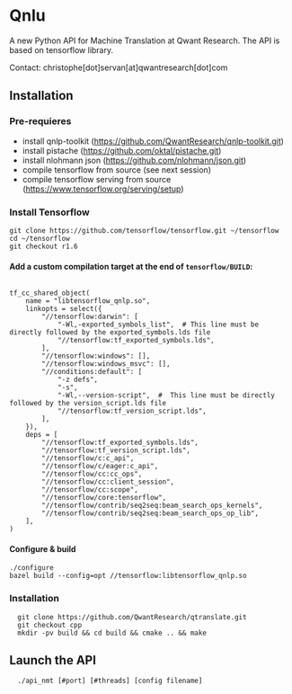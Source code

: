 # Qnlu

A new Python API for Machine Translation at Qwant Research.
The API is based on tensorflow library.

Contact: christophe[dot]servan[at]qwantresearch[dot]com

## Installation

### Pre-requieres
* install qnlp-toolkit (https://github.com/QwantResearch/qnlp-toolkit.git)
* install pistache (https://github.com/oktal/pistache.git)
* install nlohmann json (https://github.com/nlohmann/json.git)
* compile tensorflow from source (see next session)
* compile tensorflow serving from source (https://www.tensorflow.org/serving/setup)

### Install Tensorflow

```
git clone https://github.com/tensorflow/tensorflow.git ~/tensorflow
cd ~/tensorflow
git checkout r1.6
```

#### Add a custom compilation target at the end of ```tensorflow/BUILD```:
```

tf_cc_shared_object(
    name = "libtensorflow_qnlp.so",
    linkopts = select({
        "//tensorflow:darwin": [
            "-Wl,-exported_symbols_list",  # This line must be directly followed by the exported_symbols.lds file
            "//tensorflow:tf_exported_symbols.lds",
        ],
        "//tensorflow:windows": [],
        "//tensorflow:windows_msvc": [],
        "//conditions:default": [
            "-z defs",
            "-s",
            "-Wl,--version-script",  #  This line must be directly followed by the version_script.lds file
            "//tensorflow:tf_version_script.lds",
        ],
    }),
    deps = [
        "//tensorflow:tf_exported_symbols.lds",
        "//tensorflow:tf_version_script.lds",
        "//tensorflow/c:c_api",
        "//tensorflow/c/eager:c_api",
        "//tensorflow/cc:cc_ops",
        "//tensorflow/cc:client_session",
        "//tensorflow/cc:scope",
        "//tensorflow/core:tensorflow",
        "//tensorflow/contrib/seq2seq:beam_search_ops_kernels",
        "//tensorflow/contrib/seq2seq:beam_search_ops_op_lib",
    ],
)
```
#### Configure & build

```
./configure
bazel build --config=opt //tensorflow:libtensorflow_qnlp.so
```

### Installation


```
  git clone https://github.com/QwantResearch/qtranslate.git 
  git checkout cpp
  mkdir -pv build && cd build && cmake .. && make 
``` 


## Launch the API


```
  ./api_nmt [#port] [#threads] [config filename]
``` 


